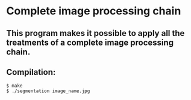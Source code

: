 # Complete image processing chain

## This program makes it possible to apply all the treatments of a complete image processing chain.

## Compilation:
	$ make
	$ ./segmentation image_name.jpg

 
